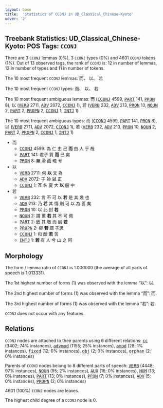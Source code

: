 ```yaml
---
layout: base
title:  'Statistics of CCONJ in UD_Classical_Chinese-Kyoto'
udver: '2'
---
```


## Treebank Statistics: UD_Classical_Chinese-Kyoto: POS Tags: `CCONJ`

There are 3 `CCONJ` lemmas (0%), 3 `CCONJ` types (0%) and 4601 `CCONJ` tokens (1%).
Out of 13 observed tags, the rank of `CCONJ` is: 12 in number of lemmas, 12 in number of types and 11 in number of tokens.

The 10 most frequent `CCONJ` lemmas: 而、 以、 若

The 10 most frequent `CCONJ` types:  而、 以、 若

The 10 most frequent ambiguous lemmas: 而 (<tt><a href="lzh_kyoto-pos-CCONJ.html">CCONJ</a></tt> 4599, <tt><a href="lzh_kyoto-pos-PART.html">PART</a></tt> 141, <tt><a href="lzh_kyoto-pos-PRON.html">PRON</a></tt> 8), 以 (<tt><a href="lzh_kyoto-pos-VERB.html">VERB</a></tt> 2711, <tt><a href="lzh_kyoto-pos-ADV.html">ADV</a></tt> 2072, <tt><a href="lzh_kyoto-pos-CCONJ.html">CCONJ</a></tt> 1), 若 (<tt><a href="lzh_kyoto-pos-VERB.html">VERB</a></tt> 232, <tt><a href="lzh_kyoto-pos-ADV.html">ADV</a></tt> 213, <tt><a href="lzh_kyoto-pos-PRON.html">PRON</a></tt> 10, <tt><a href="lzh_kyoto-pos-NOUN.html">NOUN</a></tt> 2, <tt><a href="lzh_kyoto-pos-PART.html">PART</a></tt> 2, <tt><a href="lzh_kyoto-pos-PROPN.html">PROPN</a></tt> 2, <tt><a href="lzh_kyoto-pos-CCONJ.html">CCONJ</a></tt> 1, <tt><a href="lzh_kyoto-pos-INTJ.html">INTJ</a></tt> 1)

The 10 most frequent ambiguous types:  而 (<tt><a href="lzh_kyoto-pos-CCONJ.html">CCONJ</a></tt> 4599, <tt><a href="lzh_kyoto-pos-PART.html">PART</a></tt> 141, <tt><a href="lzh_kyoto-pos-PRON.html">PRON</a></tt> 8), 以 (<tt><a href="lzh_kyoto-pos-VERB.html">VERB</a></tt> 2711, <tt><a href="lzh_kyoto-pos-ADV.html">ADV</a></tt> 2072, <tt><a href="lzh_kyoto-pos-CCONJ.html">CCONJ</a></tt> 1), 若 (<tt><a href="lzh_kyoto-pos-VERB.html">VERB</a></tt> 232, <tt><a href="lzh_kyoto-pos-ADV.html">ADV</a></tt> 213, <tt><a href="lzh_kyoto-pos-PRON.html">PRON</a></tt> 10, <tt><a href="lzh_kyoto-pos-NOUN.html">NOUN</a></tt> 2, <tt><a href="lzh_kyoto-pos-PART.html">PART</a></tt> 2, <tt><a href="lzh_kyoto-pos-PROPN.html">PROPN</a></tt> 2, <tt><a href="lzh_kyoto-pos-CCONJ.html">CCONJ</a></tt> 1, <tt><a href="lzh_kyoto-pos-INTJ.html">INTJ</a></tt> 1)


* 而
  * <tt><a href="lzh_kyoto-pos-CCONJ.html">CCONJ</a></tt> 4599: 為 仁 由 己 <b>而</b> 由 人 乎 哉
  * <tt><a href="lzh_kyoto-pos-PART.html">PART</a></tt> 141: 君子 質 <b>而</b> 已 矣
  * <tt><a href="lzh_kyoto-pos-PRON.html">PRON</a></tt> 8: 無 滑 <b>而</b> 魂 兮
* 以
  * <tt><a href="lzh_kyoto-pos-VERB.html">VERB</a></tt> 2711: 何 <b>以</b> 文 為
  * <tt><a href="lzh_kyoto-pos-ADV.html">ADV</a></tt> 2072: 子 帥 <b>以</b> 正
  * <tt><a href="lzh_kyoto-pos-CCONJ.html">CCONJ</a></tt> 1: 互 名 夏 大 <b>以</b> 殷 中
* 若
  * <tt><a href="lzh_kyoto-pos-VERB.html">VERB</a></tt> 232: 言 不 可 以 <b>若</b> 是 其 幾 也
  * <tt><a href="lzh_kyoto-pos-ADV.html">ADV</a></tt> 213: 乃 <b>若</b> 其 情 則 可 以 為 善 矣
  * <tt><a href="lzh_kyoto-pos-PRON.html">PRON</a></tt> 10: 以 此 封 <b>若</b>
  * <tt><a href="lzh_kyoto-pos-NOUN.html">NOUN</a></tt> 2: 謂 蕙 <b>若</b> 其 不 可 佩
  * <tt><a href="lzh_kyoto-pos-PART.html">PART</a></tt> 2: 致 其 敬 而 誠 <b>若</b>
  * <tt><a href="lzh_kyoto-pos-PROPN.html">PROPN</a></tt> 2: 柳 <b>若</b> 謂 子思
  * <tt><a href="lzh_kyoto-pos-CCONJ.html">CCONJ</a></tt> 1: 和 酸 <b>若</b> 苦
  * <tt><a href="lzh_kyoto-pos-INTJ.html">INTJ</a></tt> 1: <b>若</b> 有 人 兮 山 之 阿

## Morphology

The form / lemma ratio of `CCONJ` is 1.000000 (the average of all parts of speech is 1.013331).

The 1st highest number of forms (1) was observed with the lemma “以”: 以.

The 2nd highest number of forms (1) was observed with the lemma “而”: 而.

The 3rd highest number of forms (1) was observed with the lemma “若”: 若.

`CCONJ` does not occur with any features.


## Relations

`CCONJ` nodes are attached to their parents using 6 different relations: <tt><a href="lzh_kyoto-dep-cc.html">cc</a></tt> (3402; 74% instances), <tt><a href="lzh_kyoto-dep-advmod.html">advmod</a></tt> (1155; 25% instances), <tt><a href="lzh_kyoto-dep-amod.html">amod</a></tt> (28; 1% instances), <tt><a href="lzh_kyoto-dep-fixed.html">fixed</a></tt> (12; 0% instances), <tt><a href="lzh_kyoto-dep-obj.html">obj</a></tt> (2; 0% instances), <tt><a href="lzh_kyoto-dep-orphan.html">orphan</a></tt> (2; 0% instances)

Parents of `CCONJ` nodes belong to 8 different parts of speech: <tt><a href="lzh_kyoto-pos-VERB.html">VERB</a></tt> (4448; 97% instances), <tt><a href="lzh_kyoto-pos-NOUN.html">NOUN</a></tt> (95; 2% instances), <tt><a href="lzh_kyoto-pos-AUX.html">AUX</a></tt> (18; 0% instances), <tt><a href="lzh_kyoto-pos-NUM.html">NUM</a></tt> (13; 0% instances), <tt><a href="lzh_kyoto-pos-PART.html">PART</a></tt> (13; 0% instances), <tt><a href="lzh_kyoto-pos-PRON.html">PRON</a></tt> (7; 0% instances), <tt><a href="lzh_kyoto-pos-ADV.html">ADV</a></tt> (5; 0% instances), <tt><a href="lzh_kyoto-pos-PROPN.html">PROPN</a></tt> (2; 0% instances)

4601 (100%) `CCONJ` nodes are leaves.

The highest child degree of a `CCONJ` node is 0.

